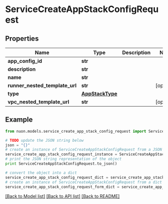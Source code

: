 # ServiceCreateAppStackConfigRequest


## Properties

Name | Type | Description | Notes
------------ | ------------- | ------------- | -------------
**app_config_id** | **str** |  | 
**description** | **str** |  | 
**name** | **str** |  | 
**runner_nested_template_url** | **str** |  | [optional] 
**type** | [**AppStackType**](AppStackType.md) |  | 
**vpc_nested_template_url** | **str** |  | [optional] 

## Example

```python
from nuon.models.service_create_app_stack_config_request import ServiceCreateAppStackConfigRequest

# TODO update the JSON string below
json = "{}"
# create an instance of ServiceCreateAppStackConfigRequest from a JSON string
service_create_app_stack_config_request_instance = ServiceCreateAppStackConfigRequest.from_json(json)
# print the JSON string representation of the object
print ServiceCreateAppStackConfigRequest.to_json()

# convert the object into a dict
service_create_app_stack_config_request_dict = service_create_app_stack_config_request_instance.to_dict()
# create an instance of ServiceCreateAppStackConfigRequest from a dict
service_create_app_stack_config_request_form_dict = service_create_app_stack_config_request.from_dict(service_create_app_stack_config_request_dict)
```
[[Back to Model list]](../README.md#documentation-for-models) [[Back to API list]](../README.md#documentation-for-api-endpoints) [[Back to README]](../README.md)


